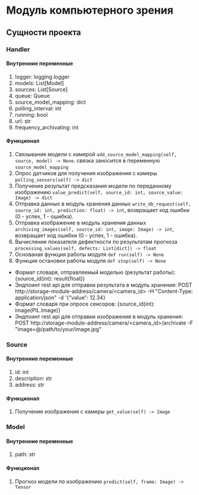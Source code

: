 # Модуль компьютерного зрения

## Сущности проекта

### Handler

#### Внутренние переменные
1. logger: logging.logger
2. models: List[Model]
3. sources: List[Source]
4. queue: Queue
5. source_model_mapping: dict
6. polling_interval: int
7. running: bool
8. url: str
9. frequency_archivating: int

#### Функционал
1. Связывание модели с камерой ```add_source_model_mapping(self, source, model) -> None```. связка заносится в переменную ```source_model_mapping```
2. Опрос датчиков для получения изображения с камеры ```polling_sensors(self) -> dict```
3. Получение результат предсказания модели по переданному изображению ```value_predict(self, source_id: int, source_value: Image) -> dict```
4. Отправка данных в модуль хранения данных ```write_db_request(self, source_id: int, prediction: float) -> int```, возвращает код ошибки (0 - успех, 1 - ошибка).
5. Отправка изображение в модуль хранения данных ```archiving_images(self, source_id: int, image: Image) -> int```, возвращает код ошибки (0 - успех, 1 - ошибка).
6. Вычисление показателя дефектности по результатам прогноза ```processing_values(self, defects: List[dict]) -> float```
7. Основаная функция работы модуля ```def run(self) -> None```
8. Функция остановки работы модуля ```def stop(self) -> None```

- Формат словаря, отправляемый моделью (результат работы): {source_id(int): result(float)}
- Эндпоинт rest api для отправки результата в модуль хранения: POST http://storage-module-address/camera/\<camera_id\> -H "Content-Type: application/json" -d '{"value": 12.34}
- Формат словаря при опросе сенсоров: {source_id(int): image(PIL.Image)}
- Эндпоинт rest api для отправки изображения в модуль хранения: POST http://storage-module-address/camera/\<camera_id\>/archivate -F "image=@/path/to/your/image.jpg"

### Source

#### Внутренние переменные
1. id: int
2. description: str
3. address: str

#### Функционал
1. Получение изображения с камеры ```get_value(self) -> Image```

### Model
#### Внутренние переменные
1. path: str

#### Функционал
1. Прогноз модели по изображению ```predict(self, frame: Image) -> Tensor```
